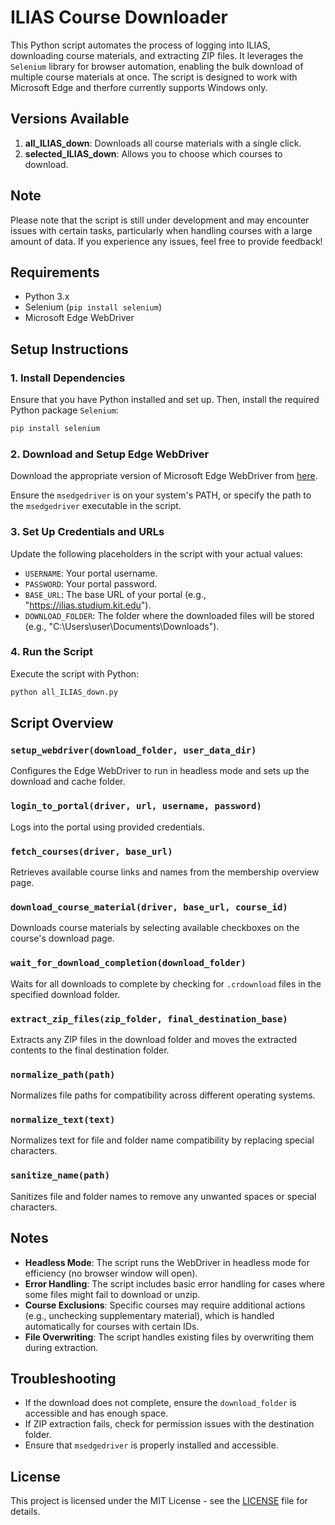 # ILIAS Course Downloader

This Python script automates the process of logging into ILIAS, downloading course materials, and extracting ZIP files. It leverages the `Selenium` library for browser automation, enabling the bulk download of multiple course materials at once. The script is designed to work with Microsoft Edge and therfore currently supports Windows only.

## Versions Available

1. **all_ILIAS_down**: Downloads all course materials with a single click.
2. **selected_ILIAS_down**: Allows you to choose which courses to download.

## Note

Please note that the script is still under development and may encounter issues with certain tasks, particularly when handling courses with a large amount of data. If you experience any issues, feel free to provide feedback!

## Requirements

- Python 3.x
- Selenium (`pip install selenium`)
- Microsoft Edge WebDriver

## Setup Instructions

### 1. Install Dependencies

Ensure that you have Python installed and set up. Then, install the required Python package `Selenium`:

```bash
pip install selenium
```

### 2. Download and Setup Edge WebDriver

Download the appropriate version of Microsoft Edge WebDriver from [here](https://developer.microsoft.com/en-us/microsoft-edge/tools/webdriver/).

Ensure the `msedgedriver` is on your system's PATH, or specify the path to the `msedgedriver` executable in the script.

### 3. Set Up Credentials and URLs

Update the following placeholders in the script with your actual values:

- `USERNAME`: Your portal username.
- `PASSWORD`: Your portal password.
- `BASE_URL`: The base URL of your portal (e.g., "https://ilias.studium.kit.edu").
- `DOWNLOAD_FOLDER`: The folder where the downloaded files will be stored (e.g., "C:\Users\user\Documents\Downloads").

### 4. Run the Script

Execute the script with Python:

```bash
python all_ILIAS_down.py
```

## Script Overview

### `setup_webdriver(download_folder, user_data_dir)`
Configures the Edge WebDriver to run in headless mode and sets up the download and cache folder.

### `login_to_portal(driver, url, username, password)`
Logs into the portal using provided credentials.

### `fetch_courses(driver, base_url)`
Retrieves available course links and names from the membership overview page.

### `download_course_material(driver, base_url, course_id)`
Downloads course materials by selecting available checkboxes on the course's download page.

### `wait_for_download_completion(download_folder)`
Waits for all downloads to complete by checking for `.crdownload` files in the specified download folder.

### `extract_zip_files(zip_folder, final_destination_base)`
Extracts any ZIP files in the download folder and moves the extracted contents to the final destination folder.

### `normalize_path(path)`
Normalizes file paths for compatibility across different operating systems.

### `normalize_text(text)`
Normalizes text for file and folder name compatibility by replacing special characters.

### `sanitize_name(path)`
Sanitizes file and folder names to remove any unwanted spaces or special characters.

## Notes

- **Headless Mode**: The script runs the WebDriver in headless mode for efficiency (no browser window will open).
- **Error Handling**: The script includes basic error handling for cases where some files might fail to download or unzip.
- **Course Exclusions**: Specific courses may require additional actions (e.g., unchecking supplementary material), which is handled automatically for courses with certain IDs.
- **File Overwriting**: The script handles existing files by overwriting them during extraction.

## Troubleshooting

- If the download does not complete, ensure the `download_folder` is accessible and has enough space.
- If ZIP extraction fails, check for permission issues with the destination folder.
- Ensure that `msedgedriver` is properly installed and accessible.

## License

This project is licensed under the MIT License - see the [LICENSE](LICENSE) file for details.
